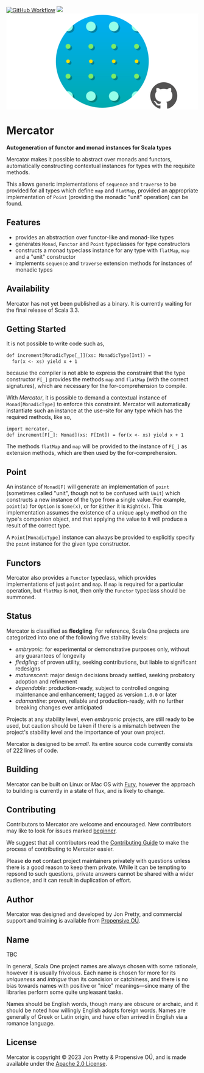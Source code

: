 [<img alt="GitHub Workflow" src="https://img.shields.io/github/actions/workflow/status/propensive/mercator/main.yml?style=for-the-badge" height="24">](https://github.com/propensive/mercator/actions)
[<img src="https://img.shields.io/discord/633198088311537684?color=8899f7&label=DISCORD&style=for-the-badge" height="24">](https://discord.gg/7b6mpF6Qcf)
<img src="/doc/images/github.png" valign="middle">

# Mercator

__Autogeneration of functor and monad instances for Scala types__

Mercator makes it possible to abstract over monads and functors, automatically
constructing contextual instances for types with the requisite methods.

This allows generic implementations of `sequence` and `traverse` to be provided
for all types which define `map` and `flatMap`, provided an appropriate
implementation of `Point` (providing the monadic "unit" operation) can be found.

## Features

- provides an abstraction over functor-like and monad-like types
- generates `Monad`, `Functor` and `Point` typeclasses for type constructors
- constructs a monad typeclass instance for any type with `flatMap`, `map` and a "unit" constructor
- implements `sequence` and `traverse` extension methods for instances of monadic types

## Availability

Mercator has not yet been published as a binary. It is currently waiting for the
final release of Scala 3.3.

## Getting Started

It is not possible to write code such as,
```
def increment[MonadicType[_]](xs: MonadicType[Int]) =
  for(x <- xs) yield x + 1
```
because the compiler is not able to express the constraint that the type
constructor `F[_]` provides the methods `map` and `flatMap` (with the correct
signatures), which are necessary for the for-comprehension to compile.

With _Mercator_, it is possible to demand a contextual instance of `Monad[MonadicType]` to
enforce this constraint. Mercator will automatically instantiate such an
instance at the use-site for any type which has the required methods, like so,
```
import mercator._
def increment[F[_]: Monad](xs: F[Int]) = for(x <- xs) yield x + 1
```

The methods `flatMap` and `map` will be provided to the instance of `F[_]` as
extension methods, which are then used by the for-comprehension.

## Point

An instance of `Monad[F]` will generate an implementation of `point` (sometimes
called "unit", though not to be confused with `Unit`) which
constructs a new instance of the type from a single value. For example, `point(x)` for
`Option` is `Some(x)`, or for `Either` it is `Right(x)`. This implementation
assumes the existence of a unique `apply` method on the type's companion object, and
that applying the value to it will produce a result of the correct type.

A `Point[MonadicType]` instance can always be provided to explicitly specify the
`point` instance for the given type constructor.

## Functors

Mercator also provides a `Functor` typeclass, which provides implementations of just
`point` and `map`. If `map` is required for a particular operation, but `flatMap` is not,
then only the `Functor` typeclass should be summoned.

## Status

Mercator is classified as __fledgling__. For reference, Scala One projects are
categorized into one of the following five stability levels:

- _embryonic_: for experimental or demonstrative purposes only, without any guarantees of longevity
- _fledgling_: of proven utility, seeking contributions, but liable to significant redesigns
- _maturescent_: major design decisions broady settled, seeking probatory adoption and refinement
- _dependable_: production-ready, subject to controlled ongoing maintenance and enhancement; tagged as version `1.0.0` or later
- _adamantine_: proven, reliable and production-ready, with no further breaking changes ever anticipated

Projects at any stability level, even _embryonic_ projects, are still ready to
be used, but caution should be taken if there is a mismatch between the
project's stability level and the importance of your own project.

Mercator is designed to be _small_. Its entire source code currently consists
of 222 lines of code.

## Building

Mercator can be built on Linux or Mac OS with [Fury](/propensive/fury), however
the approach to building is currently in a state of flux, and is likely to
change.

## Contributing

Contributors to Mercator are welcome and encouraged. New contributors may like to look for issues marked
<a href="https://github.com/propensive/mercator/labels/beginner">beginner</a>.

We suggest that all contributors read the [Contributing Guide](/contributing.md) to make the process of
contributing to Mercator easier.

Please __do not__ contact project maintainers privately with questions unless
there is a good reason to keep them private. While it can be tempting to
repsond to such questions, private answers cannot be shared with a wider
audience, and it can result in duplication of effort.

## Author

Mercator was designed and developed by Jon Pretty, and commercial support and training is available from
[Propensive O&Uuml;](https://propensive.com/).



## Name

TBC

In general, Scala One project names are always chosen with some rationale, however it is usually
frivolous. Each name is chosen for more for its _uniqueness_ and _intrigue_ than its concision or
catchiness, and there is no bias towards names with positive or "nice" meanings—since many of the
libraries perform some quite unpleasant tasks.

Names should be English words, though many are obscure or archaic, and it should be noted how
willingly English adopts foreign words. Names are generally of Greek or Latin origin, and have
often arrived in English via a romance language.

## License

Mercator is copyright &copy; 2023 Jon Pretty & Propensive O&Uuml;, and is made available under the
[Apache 2.0 License](/license.md).
